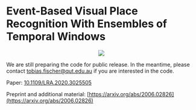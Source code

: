 # Event-Based Visual Place Recognition With Ensembles of Temporal Windows

<p align="center">
  <a href="https://qcr.github.io" alt="QUT Centre for Robotics Open Source"><img src="https://github.com/qcr/qcr.github.io/blob/master/misc/badge.svg" /></a>
</p>

We are still preparing the code for public release. In the meantime, please contact tobias.fischer@qut.edu.au if you are interested in the code.

Paper: [10.1109/LRA.2020.3025505](http://doi.org/10.1109/LRA.2020.3025505)

Preprint and additional material: [https://arxiv.org/abs/2006.02826](https://arxiv.org/abs/2006.02826)

